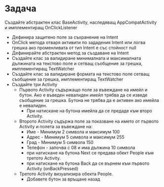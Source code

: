 # Задача

Създайте абстрактен клас BaseActivity, наследяващ AppCompatActivity и имплементиращ OnClickListener﻿&#x20;

* Дефинира защитено поле за съхранение на Intent
* OnClick метода отваря активити по зададения Intent или логва грешка ако променливата от тип Intent е със стойност null
* Дефинирайте абстрактен метод за създаване на Intent
* Създайте клас за валидиране минималната и максималната дължината на текстово поле и сетващ съобщение за грешка, имплементиращ TextWatcher
* Създайте клас за валидиране формата на текстово поле сетващ съобщение за грешка, имплементиращ TextWatcher
* Създайте три Activity
  * Първото Аctivity съдържащо поле за въвеждане на имейл и бутон. Ако е въведен невалиден имейл трябва да се изведе съобщение за грешка. Бутона не трябва да е активен ако имейла е невалиден.
    * При натискане на бутона имейла да се предаде към второ Аctivity.
  * Второто Аctivity съдържа поле за показване на името от първото Аctivity и полета за въвеждане на:
    * Име - Минимум 2 символа и максимум 100
    * Адрес - Минимум 5 символа и максимум 255
    * Град - Минимум 5 символа 150
    * Телефон - започва с 08 и има дължина 10 символа
    * при натискане на бутона Next се предава обект People към третото Аctivity.
    * при натискане на бутона Back да се върнем към първото Activity (onBackPressed)
  * Третото Аctivity визуализира обекта People.
    * Добавете бутон за връщане назад

